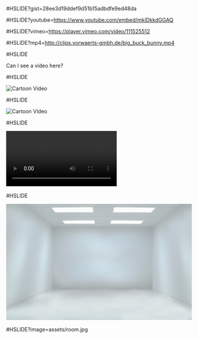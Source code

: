 #HSLIDE?gist=28ee3d19ddef9d51b15adbdfe9ed48da

#HSLIDE?youtube=https://www.youtube.com/embed/mkiDkkdGGAQ

#HSLIDE?vimeo=https://player.vimeo.com/video/111525512

#HSLIDE?mp4=http://clips.vorwaerts-gmbh.de/big_buck_bunny.mp4

#HSLIDE

<!-- .slide: data-background-video="https://www.youtube.com/embed/mkiDkkdGGAQ" -->

Can I see a video here?

#HSLIDE

![Cartoon Video](https://player.vimeo.com/video/111525512)

#HSLIDE

![Cartoon Video](https://www.youtube.com/embed/mkiDkkdGGAQ)

#HSLIDE

![Cartoon Video](http://clips.vorwaerts-gmbh.de/big_buck_bunny.mp4)

#HSLIDE

![Room](/assets/room.jpg)

#HSLIDE?image=assets/room.jpg
